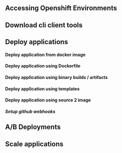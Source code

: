 ## Accessing Openshift Environments
## Download cli client tools
## Deploy applications
#### Deploy application from docker image
#### Deploy application using Dockerfile
#### Deploy application using binary builds /  artifacts
#### Deploy application using templates
#### Deploy application using source 2 image
##### Setup github webhooks
## A/B Deployments
## Scale applications




